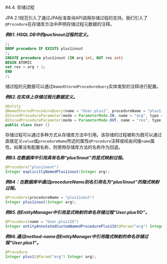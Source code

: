 #4.4. 存储过程

JPA 2.1规范引入了通过JPA标准查询API调用存储过程的支持。我们引入了`@Procedure`在存储库方法中声明存储过程元数据的注释。

_**例81. HSQL DB中的pus1inout过程的定义。**_

```SQL
/;
DROP procedure IF EXISTS plus1inout
/;
CREATE procedure plus1inout (IN arg int, OUT res int)
BEGIN ATOMIC
set res = arg + 1;
END
/;
```

储过程的元数据可以通过`NamedStoredProcedureQuery`实体类型的注释进行配置。

_**例82.在实体上存储过程元数据定义。**_

```java
@Entity
@NamedStoredProcedureQuery(name = "User.plus1", procedureName = "plus1inout", parameters = {
@StoredProcedureParameter(mode = ParameterMode.IN, name = "arg", type = Integer.class),
@StoredProcedureParameter(mode = ParameterMode.OUT, name = "res", type = Integer.class) })
public class User {}
```

存储过程可以通过多种方式从存储库方法中引用。该存储的过程被称为既可以通过直接定义`value`或`procedureName`所述的属性`@Procedure`注释或经由间接`name`属性。如果没有配置名称，则使用存储库方法的名称作为回退。

_**例83.在数据库中引用具有名称“plus1inout”的显式映射过程。**_

```java
@Procedure("plus1inout")
Integer explicitlyNamedPlus1inout(Integer arg);
```

_**例84：在数据库中通过procedureName别名引用名为“plus1inout”的隐式映射过程。**_
```java
@Procedure(procedureName = "plus1inout")
Integer plus1inout(Integer arg);
```
_**例85.在EntityManager中引用显式映射的命名存储过程“User.plus1IO”。**_
```java
@Procedure(name = "User.plus1IO")
Integer entityAnnotatedCustomNamedProcedurePlus1IO(@Param("arg") Integer arg);
```
_**例86.通过method-name在EntityManager中引用隐式映射的命名存储过程“User.plus1”。**_
```java
@Procedure
Integer plus1(@Param("arg") Integer arg);
```